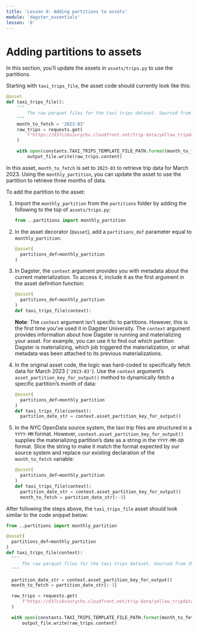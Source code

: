 ```yaml
---
title: 'Lesson 8: Adding partitions to assets'
module: 'dagster_essentials'
lesson: '8'
---
```


# Adding partitions to assets

In this section, you’ll update the assets in `assets/trips.py` to use the partitions.

Starting with `taxi_trips_file`, the asset code should currently look like this:

```python
@asset
def taxi_trips_file():
    """
        The raw parquet files for the taxi trips dataset. Sourced from the NYC Open Data portal.
    """
    month_to_fetch = '2023-03'
    raw_trips = requests.get(
        f"https://d37ci6vzurychx.cloudfront.net/trip-data/yellow_tripdata_{month_to_fetch}.parquet"
    )

    with open(constants.TAXI_TRIPS_TEMPLATE_FILE_PATH.format(month_to_fetch), "wb") as output_file:
        output_file.write(raw_trips.content)
```

In this asset, `month_to_fetch` is set to `2023-03` to retrieve trip data for March 2023. Using the `monthly_partition`, you can update the asset to use the partition to retrieve three months of data.

To add the partition to the asset:

1. Import the `monthly_partition` from the `partitions` folder by adding the following to the top of `assets/trips.py`:

   ```python
   from ..partitions import monthly_partition
   ```

2. In the asset decorator (`@asset`), add a `partitions_def` parameter equal to `monthly_partition`:

   ```python
   @asset(
     partitions_def=monthly_partition
   )
   ```

3. In Dagster, the `context` argument provides you with metadata about the current materialization. To access it, include it as the first argument in the asset definition function:

   ```python
   @asset(
     partitions_def=monthly_partition
   )
   def taxi_trips_file(context):
   ```

   **Note**: The `context` argument isn’t specific to partitions. However, this is the first time you've used it in Dagster University. The `context` argument provides information about how Dagster is running and materializing your asset. For example, you can use it to find out which partition Dagster is materializing, which job triggered the materialization, or what metadata was been attached to its previous materializations.

4. In the original asset code, the logic was hard-coded to specifically fetch data for March 2023 (`'2023-03'`). Use the `context` argument’s `asset_partition_key_for_output()` method to dynamically fetch a specific partition’s month of data:

   ```python
   @asset(
     partitions_def=monthly_partition
   )
   def taxi_trips_file(context):
     partition_date_str = context.asset_partition_key_for_output()
   ```

5. In the NYC OpenData source system, the taxi trip files are structured in a `YYYY-MM` format. However, `context.asset_partition_key_for_output()` supplies the materializing partition’s date as a string in the `YYYY-MM-DD` format. Slice the string to make it match the format expected by our source system and replace our existing declaration of the `month_to_fetch` variable:

   ```python
   @asset(
     partitions_def=monthly_partition
   )
   def taxi_trips_file(context):
     partition_date_str = context.asset_partition_key_for_output()
     month_to_fetch = partition_date_str[:-3]
   ```

After following the steps above, the `taxi_trips_file` asset should look similar to the code snippet below:

```python
from ..partitions import monthly_partition

@asset(
  partitions_def=monthly_partition
)
def taxi_trips_file(context):
  """
      The raw parquet files for the taxi trips dataset. Sourced from the NYC Open Data portal.
  """

  partition_date_str = context.asset_partition_key_for_output()
  month_to_fetch = partition_date_str[:-3]

  raw_trips = requests.get(
      f"https://d37ci6vzurychx.cloudfront.net/trip-data/yellow_tripdata_{month_to_fetch}.parquet"
  )

  with open(constants.TAXI_TRIPS_TEMPLATE_FILE_PATH.format(month_to_fetch), "wb") as output_file:
      output_file.write(raw_trips.content)
```

